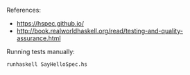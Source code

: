 References:
- https://hspec.github.io/
- http://book.realworldhaskell.org/read/testing-and-quality-assurance.html

Running tests manually:
```
runhaskell SayHelloSpec.hs
```
